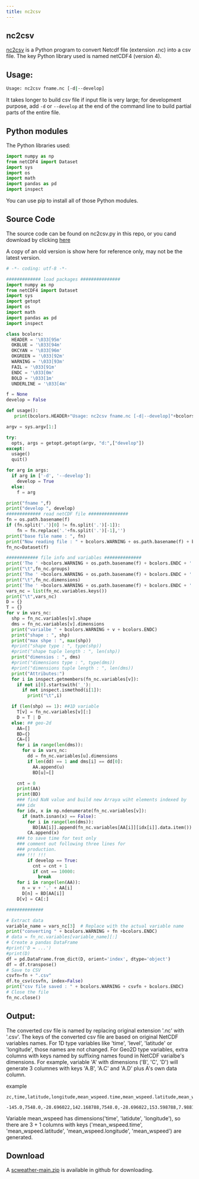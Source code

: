 ```yaml
---
title: nc2csv
---
```


## nc2csv

[nc2csv](https://github.com/hiltonchiang/scweather) is a Python program to convert Netcdf file (extension .nc) into a csv file. The key Python library used is named netCDF4 (version 4).

## Usage:
```bash
Usage: nc2csv fname.nc [-d|--develop]

```
It takes longer to build csv file if input file is very large; for development purpose, add `-d` or `--develop` at the end of the command line to build partial parts of the entire file.

## Python modules 

The Python libraries used:
```python
import numpy as np
from netCDF4 import Dataset
import sys
import os
import math
import pandas as pd
import inspect
```

You can use pip to install all of those Python modules.
## Source Code

The source code can be found on nc2csv.py in this repo, or you cand download by clicking [here](https://github.com/hiltonchiang/scweather)

A copy of an old version is show here for reference only, may not be the latest version.

```python
# -*- coding: utf-8 -*-

############# load packages ###############
import numpy as np
from netCDF4 import Dataset
import sys
import getopt
import os
import math
import pandas as pd
import inspect

class bcolors:
  HEADER = '\033[95m'
  OKBLUE = '\033[94m'
  OKCYAN = '\033[96m'
  OKGREEN = '\033[92m'
  WARNING = '\033[93m'
  FAIL = '\033[91m'
  ENDC = '\033[0m'
  BOLD = '\033[1m'
  UNDERLINE = '\033[4m'

f = None
develop = False

def usage():
   print(bcolors.HEADER+"Usage: nc2csv fname.nc [-d|--develop]"+bcolors.ENDC)

argv = sys.argv[1:]

try:
  opts, args = getopt.getopt(argv, "d:",["develop"])
except:
  usage()
  quit()

for arg in args:
  if arg in ['-d', '--develop']:
    develop = True
  else:
    f = arg

print("fname ",f)
print("develop ", develop)
############# read netCDF file ###############
fn = os.path.basename(f)
if (fn.split('.')[0] != fn.split('.')[-1]):
    fn = fn.replace('.'+fn.split('.')[-1],'')
print("base file name : ", fn)
print("Now reading file : " + bcolors.WARNING + os.path.basename(f) + bcolors.ENDC)
fn_nc=Dataset(f)

############ file info and variables ##############
print('The ' +bcolors.WARNING + os.path.basename(f) + bcolors.ENDC + ' has groups : ')
print("\t",fn_nc.groups)
print('The ' +bcolors.WARNING + os.path.basename(f) + bcolors.ENDC + ' has dimensions : ')
print("\t",fn_nc.dimensions)
print('The ' +bcolors.WARNING + os.path.basename(f) + bcolors.ENDC + ' has following variables  : ')
vars_nc = list(fn_nc.variables.keys())
print("\t",vars_nc)
D = {}
T = {}
for v in vars_nc:
  shp = fn_nc.variables[v].shape
  dms = fn_nc.variables[v].dimensions
  print("varialbe " + bcolors.WARNING + v + bcolors.ENDC)
  print("shape : ", shp)
  print("max shpe : ", max(shp))
  #print("shape type : ", type(shp))
  #print("shape tuple length : ", len(shp))
  print("dimensios : ", dms)
  #print("dimensions type : ", type(dms))
  #print("dimensions tuple length : ", len(dms))
  print("Attributes:")
  for i in inspect.getmembers(fn_nc.variables[v]):
    if not i[0].startswith('_'):
      if not inspect.ismethod(i[1]):
        print("\t",i)

  if (len(shp) == 1): ##1D variable
    T[v] = fn_nc.variables[v][:]
    D = T | D
  else: ## geo-2d
    AA=[]
    BD={}
    CA=[]
    for i in range(len(dms)):
      for u in vars_nc:
        dd = fn_nc.variables[u].dimensions
        if len(dd) == 1 and dms[i] == dd[0]:
          AA.append(u)
          BD[u]=[]

    cnt = 0
    print(AA)
    print(BD)
    ### find NaN value and build new Arraya wiht elements indexed by
    ### idx
    for idx, x in np.ndenumerate(fn_nc.variables[v]):
      if (math.isnan(x) == False):
        for i in range(len(dms)):
          BD[AA[i]].append(fn_nc.variables[AA[i]][idx[i]].data.item())
        CA.append(x)
    ### to save time for test only
    ### comment out following three lines for
    ### production.
    ### !!! !!!
        if develop == True:
          cnt = cnt + 1
          if cnt == 10000:
            break
    for i in range(len(AA)):
      n = v + '.' + AA[i]
      D[n] = BD[AA[i]]
    D[v] = CA[:]

##############

# Extract data
variable_name = vars_nc[3]  # Replace with the actual variable name
print("converting " + bcolors.WARNING + fn +bcolors.ENDC)
# data = fn_nc.variables[variable_name][:]
# Create a pandas DataFrame
#print('D = ...')
#print(D)
df = pd.DataFrame.from_dict(D, orient='index', dtype='object')
df = df.transpose()
# Save to CSV
csvfn=fn + ".csv"
df.to_csv(csvfn, index=False)
print("csv file saved : " + bcolors.WARNING + csvfn + bcolors.ENDC)
# Close the file
fn_nc.close()


```


## Output:

The converted csv file is named by replacing original extension '.nc' with '.csv'. The keys of the converted csv file are based on original NetCDF variables names. For 1D type variables like 'time', 'level', 'latitude' or 'longitude', those names are not changed. For Geo2D type variables, extra columns with keys named by suffixing names found in NetCDF varialbe's dimensions. For example, variable 'A' with dimensions ('B', 'C', 'D') will generate 3 columnes with keys 'A.B', 'A.C' and 'A.D'
plus A's own data column.

example
```vim
zc,time,latitude,longitude,mean_wspeed.time,mean_wspeed.latitude,mean_wspeed.longitude,mean_wspeed
 -145.0,7548.0,-28.696022,142.168788,7548.0,-28.696022,153.598788,7.988132,7548.0,-145.0
```

Variable mean_wspeed has dimensions('time', 'latidute', 'longitude'), so there are 3 + 1 columns with keys ('mean_wspeed.time', 'mean_wspeed.latitude', 'mean_wspeed.longitude', 'mean_wspeed') are generated.

## Download

A [scweather-main.zip](https://github.com/hiltonchiang/scweather/archive/refs/heads/main.zip) is available in github for downloading.

